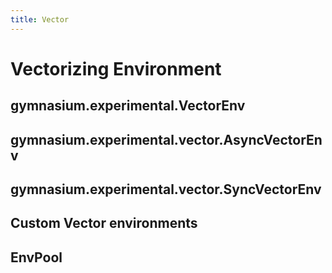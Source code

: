 ```yaml
---
title: Vector
---
```


# Vectorizing Environment

## gymnasium.experimental.VectorEnv

## gymnasium.experimental.vector.AsyncVectorEnv

## gymnasium.experimental.vector.SyncVectorEnv

## Custom Vector environments

## EnvPool
